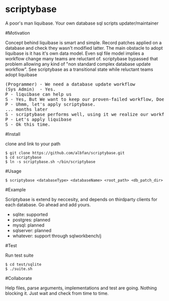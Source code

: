 # scriptybase

A poor's man liquibase. Your own database sql scripts updater/maintainer

#Motivation

Concept behind liquibase is smart and simple. Record patches applied on a database and check they wasn't modified latter. The main obstacle to adopt liquibase is it has it's own data model. Even sql file model implies a workflow change many teams are reluctant of. scriptybase bypassed that problem allowing any kind of "non standard complex database update workflow". See scriptybase as a transitional state while reluctant teams adopt liquibase

<pre>
(Programmer) - We need a database update workflow
(Sys Admin)  - Yes.
P - liquibase can help us
S - Yes, But We want to keep our proven-failed workflow, Does liquibase support that?
P - Uhmm, let's apply scriptybase.
... months later
S - scriptybase performs well, using it we realize our workflow has some flaws we need to solve
P - Let's apply liquibase
S - Ok this time.
</pre>

#Install

clone and link to your path

    $ git clone https://github.com/albfan/scriptybase.git
    $ cd scriptybase
    $ ln -s scriptybase.sh ~/bin/scriptybase

#Usage

    $ scriptybase <databaseType> <databaseName> <root_path> <db_patch_dir>

#Example

Scriptybase is extend by neccesity, and depends on thirdparty clients for each database. Go ahead and add yours.

- sqlite: supported
- postgres: planned
- mysql: planned
- sqlserver: planned
- whatever: support through sqlworkbench/j

#Test

Run test suite

    $ cd test/sqlite
    $ ./suite.sh

#Collaborate

Help files, parse arguments, implementations and test are going. Nothing blocking it. Just wait and check from time to time.
